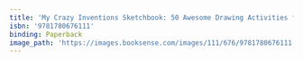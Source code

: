```yaml
---
title: 'My Crazy Inventions Sketchbook: 50 Awesome Drawing Activities for Young Inventors'
isbn: '9781780676111'
binding: Paperback
image_path: 'https://images.booksense.com/images/111/676/9781780676111.jpg'
---
```


